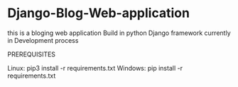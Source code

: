 # Django-Blog-Web-application
this is a bloging web application Build in python Django framework currently in Development process


PREREQUISITES

Linux: pip3 install -r requirements.txt
Windows: pip install -r requirements.txt

